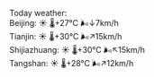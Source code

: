 Today weather:  
Beijing: ☀️   🌡️+27°C 🌬️↓7km/h  
Tianjin: ☀️   🌡️+30°C 🌬️↗15km/h  
Shijiazhuang: ☀️   🌡️+30°C 🌬️↖15km/h  
Tangshan: ☀️   🌡️+28°C 🌬️↗12km/h  
